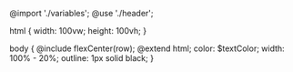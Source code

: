 @import './variables';
@use './header';

html {
width: 100vw;
height: 100vh;
}

body {
@include flexCenter(row);
@extend html;
color: $textColor;
width: 100% - 20%;
outline: 1px solid black;
}
